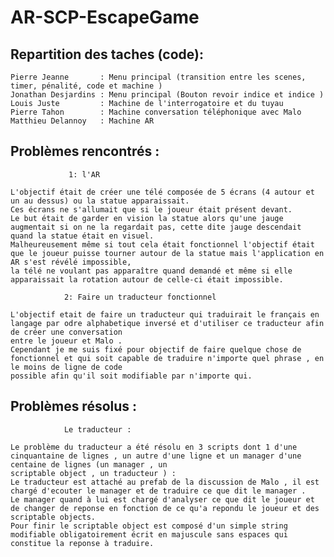 # AR-SCP-EscapeGame

## Repartition des taches (code):

	Pierre Jeanne       : Menu principal (transition entre les scenes, timer, pénalité, code et machine )
	Jonathan Desjardins : Menu principal (Bouton revoir indice et indice ) 
	Louis Juste         : Machine de l'interrogatoire et du tuyau 
	Pierre Tahon        : Machine conversation téléphonique avec Malo
	Matthieu Delannoy   : Machine AR


## Problèmes rencontrés :

				 1: l'AR
	 
	L'objectif était de créer une télé composée de 5 écrans (4 autour et un au dessus) ou la statue apparaissait.
	Ces écrans ne s'allumait que si le joueur était présent devant. 
	Le but était de garder en vision la statue alors qu'une jauge augmentait si on ne la regardait pas, cette dite jauge descendait quand la statue était en visuel.
	Malheureusement même si tout cela était fonctionnel l'objectif était que le joueur puisse tourner autour de la statue mais l'application en AR s'est révélé impossible, 
	la télé ne voulant pas apparaître quand demandé et même si elle apparaissait la rotation autour de celle-ci était impossible.
				
				2: Faire un traducteur fonctionnel
				
	L'objectif etait de faire un traducteur qui traduirait le français en langage par odre alphabetique inversé et d'utiliser ce traducteur afin de créer une conversation
	entre le joueur et Malo .
	Cependant je me suis fixé pour objectif de faire quelque chose de fonctionnel et qui soit capable de traduire n'importe quel phrase , en le moins de ligne de code 	 
	possible afin qu'il soit modifiable par n'importe qui.

## Problèmes résolus : 

				Le traducteur :
	
	Le problème du traducteur a été résolu en 3 scripts dont 1 d'une cinquantaine de lignes , un autre d'une ligne et un manager d'une centaine de lignes (un manager , un 
	scriptable object , un traducteur ) : 
	Le traducteur est attaché au prefab de la discussion de Malo , il est chargé d'ecouter le manager et de traduire ce que dit le manager .
	Le manager quand à lui est chargé d'analyser ce que dit le joueur et de changer de reponse en fonction de ce qu'a repondu le joueur et des scriptable objects.
	Pour finir le scriptable object est composé d'un simple string modifiable obligatoirement écrit en majuscule sans espaces qui constitue la reponse à traduire.
